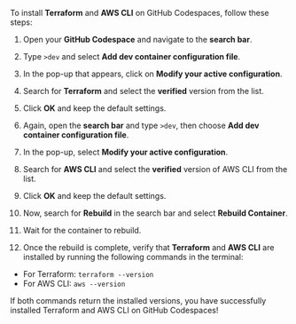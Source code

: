 To install **Terraform** and **AWS CLI** on GitHub Codespaces, follow these steps:

1. Open your **GitHub Codespace** and navigate to the **search bar**.
   
2. Type `>dev` and select **Add dev container configuration file**.

3. In the pop-up that appears, click on **Modify your active configuration**.

4. Search for **Terraform** and select the **verified** version from the list.

5. Click **OK** and keep the default settings.

6. Again, open the **search bar** and type `>dev`, then choose **Add dev container configuration file**.

7. In the pop-up, select **Modify your active configuration**.

8. Search for **AWS CLI** and select the **verified** version of AWS CLI from the list.

9. Click **OK** and keep the default settings.

10. Now, search for **Rebuild** in the search bar and select **Rebuild Container**.

11. Wait for the container to rebuild.

12. Once the rebuild is complete, verify that **Terraform** and **AWS CLI** are installed by running the following commands in the terminal:
   - For Terraform: `terraform --version`
   - For AWS CLI: `aws --version`

If both commands return the installed versions, you have successfully installed Terraform and AWS CLI on GitHub Codespaces!
